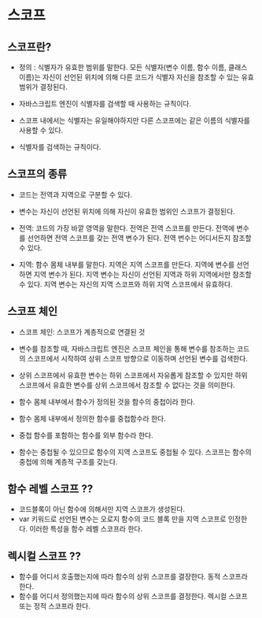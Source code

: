 # 스코프

## 스코프란?
- 정의 : 식별자가 유효한 범위를 말한다. 모든 식별자(변수 이름, 함수 이름, 클래스 이름)는 자신이 선언된 위치에 의해 다른 코드가 식별자 자신을 참조할 수 있는 유효범위가 결정된다.

- 자바스크립트 엔진이 식별자를 검색할 때 사용하는 규칙이다.

- 스코프 내에서는 식별자는 유일해야하지만 다른 스코프에는 같은 이름의 식별자를 사용할 수 있다.

- 식별자를 검색하는 규칙이다.

## 스코프의 종류

- 코드는 전역과 지역으로 구분할 수 있다.
- 변수는 자신이 선언된 위치에 의해 자신이 유효한 범위인 스코프가 결정된다.

- 전역: 코드의 가장 바깥 영역을 말한다. 전역은 전역 스코프를 만든다. 전역에 변수를 선언하면 전역 스코프를 갖는 전역 변수가 된다. 전역 번수는 어디서든지 참조할 수 있다.

- 지역: 함수 몸체 내부를 말한다. 지역은 지역 스코프를 만든다. 지역에 변수를 선언하면 지역 변수가 된다. 지역 변수는 자신이 선언된 지역과 하위 지역에서만 참조할 수 있다. 지역 변수는 자신의 지역 스코프와 하위 지역 스코프에서 유효하다.

## 스코프 체인

- 스코프 체인: 스코프가 계층적으로 연결된 것
- 변수를 참조할 때, 자바스크립트 엔진은 스코프 체인을 통해 변수를 참조하는 코드의 스코프에서 시작하여 상위 스코프 방향으로 이동하며 선언된 변수를 검색한다.

- 상위 스코프에서 유효한 변수는 하위 스코프에서 자유롭게 참조할 수 있지만 하위 스코프에서 유효한 변수를 상위 스코프에서 참조할 수 없다는 것을 의미한다.

- 함수 몸체 내부에서 함수가 정의된 것을 함수의 중첩이라 한다.
- 함수 몸체 내부에서 정의한 함수를 중첩함수라 한다.
- 중첩 함수를 포함하는 함수를 외부 함수라 한다.

- 함수는 중첩될 수 있으므로 함수의 지역 스코프도 중첩될 수 있다. 스코프는 함수의 중첩에 의해 계층적 구조를 갖는다.

## 함수 레벨 스코프 ??
- 코드블록이 아닌 함수에 의해서만 지역 스코프가 생성된다.
- var 키워드로 선언된 변수는 오로지 함수의 코드 블록 만을 지역 스코프로 인정한다. 이러한 특성을 함수 레벨 스코프라 한다.

## 렉시컬 스코프 ??

- 함수를 어디서 호출했는지에 따라 함수의 상위 스코프를 결장한다. 동적 스코프라 한다.
- 함수를 어디서 정의했는지에 따라 함수의 상위 스코프를 결정한다. 렉시컬 스코프 또는 정적 스코프라 한다.